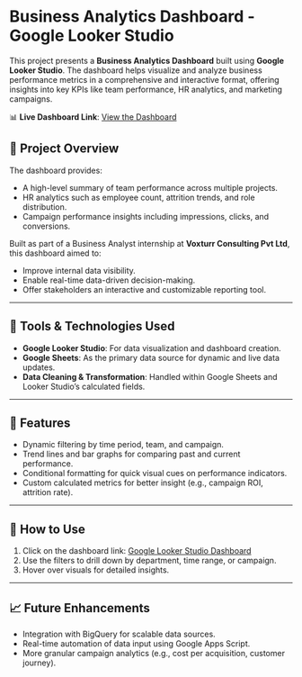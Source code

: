 # Business Analytics Dashboard - Google Looker Studio

This project presents a **Business Analytics Dashboard** built using **Google Looker Studio**. The dashboard helps visualize and analyze business performance metrics in a comprehensive and interactive format, offering insights into key KPIs like team performance, HR analytics, and marketing campaigns.

📊 **Live Dashboard Link**: [View the Dashboard](https://lookerstudio.google.com/reporting/3def5134-64d9-4c59-b84f-5598b2adf12b)

## 📌 Project Overview

The dashboard provides:
- A high-level summary of team performance across multiple projects.
- HR analytics such as employee count, attrition trends, and role distribution.
- Campaign performance insights including impressions, clicks, and conversions.

Built as part of a Business Analyst internship at **Voxturr Consulting Pvt Ltd**, this dashboard aimed to:
- Improve internal data visibility.
- Enable real-time data-driven decision-making.
- Offer stakeholders an interactive and customizable reporting tool.

---

## 🔧 Tools & Technologies Used

- **Google Looker Studio**: For data visualization and dashboard creation.
- **Google Sheets**: As the primary data source for dynamic and live data updates.
- **Data Cleaning & Transformation**: Handled within Google Sheets and Looker Studio’s calculated fields.

---

## 🧩 Features

- Dynamic filtering by time period, team, and campaign.
- Trend lines and bar graphs for comparing past and current performance.
- Conditional formatting for quick visual cues on performance indicators.
- Custom calculated metrics for better insight (e.g., campaign ROI, attrition rate).

---

## 🚀 How to Use

1. Click on the dashboard link: [Google Looker Studio Dashboard](https://lookerstudio.google.com/reporting/3def5134-64d9-4c59-b84f-5598b2adf12b)
2. Use the filters to drill down by department, time range, or campaign.
3. Hover over visuals for detailed insights.

---

## 📈 Future Enhancements

- Integration with BigQuery for scalable data sources.
- Real-time automation of data input using Google Apps Script.
- More granular campaign analytics (e.g., cost per acquisition, customer journey).

